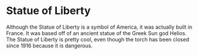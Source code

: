 # Statue of Liberty

Although the Statue of Liberty is a symbol of America, it was actually built in
France. It was based off of an ancient statue of the Greek Sun god Helios. The
Statue of Liberty is pretty cool, even though the torch has been closed since
1916 because it is dangerous.

